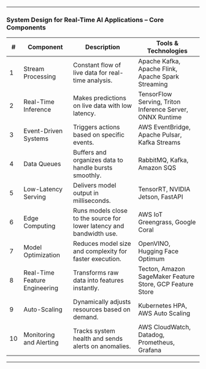 
---

### **System Design for Real-Time AI Applications – Core Components**

| **#** | **Component**                 | **Description**                                                      | **Tools & Technologies**                                  |
| ----- | ----------------------------- | -------------------------------------------------------------------- | --------------------------------------------------------- |
| 1     | Stream Processing             | Constant flow of live data for real-time analysis.                   | Apache Kafka, Apache Flink, Apache Spark Streaming        |
| 2     | Real-Time Inference           | Makes predictions on live data with low latency.                     | TensorFlow Serving, Triton Inference Server, ONNX Runtime |
| 3     | Event-Driven Systems          | Triggers actions based on specific events.                           | AWS EventBridge, Apache Pulsar, Kafka Streams             |
| 4     | Data Queues                   | Buffers and organizes data to handle bursts smoothly.                | RabbitMQ, Kafka, Amazon SQS                               |
| 5     | Low-Latency Serving           | Delivers model output in milliseconds.                               | TensorRT, NVIDIA Jetson, FastAPI                          |
| 6     | Edge Computing                | Runs models close to the source for lower latency and bandwidth use. | AWS IoT Greengrass, Google Coral                          |
| 7     | Model Optimization            | Reduces model size and complexity for faster execution.              | OpenVINO, Hugging Face Optimum                            |
| 8     | Real-Time Feature Engineering | Transforms raw data into features instantly.                         | Tecton, Amazon SageMaker Feature Store, GCP Feature Store |
| 9     | Auto-Scaling                  | Dynamically adjusts resources based on demand.                       | Kubernetes HPA, AWS Auto Scaling                          |
| 10    | Monitoring and Alerting       | Tracks system health and sends alerts on anomalies.                  | AWS CloudWatch, Datadog, Prometheus, Grafana              |

---

